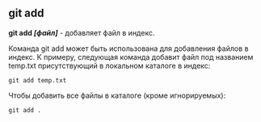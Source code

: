 ## git add

**git add *[файл]*** - добавляет файл в индекс.

Команда git add может быть использована для добавления файлов в индекс. К примеру, следующая команда добавит файл под названием temp.txt присутствующий в локальном каталоге в индекс:

``` bash-
git add temp.txt
```

Чтобы добавить все файлы в каталоге (кроме игнорируемых):

``` bash-
git add .
```